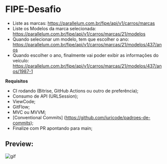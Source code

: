 # FIPE-Desafio

* Liste as marcas: https://parallelum.com.br/fipe/api/v1/carros/marcas
* Liste os Modelos da marca selecionada: https://parallelum.com.br/fipe/api/v1/carros/marcas/21/modelos
* Quando selecionar um modelo, tem que escolher o ano: https://parallelum.com.br/fipe/api/v1/carros/marcas/21/modelos/437/anos
* Quando escolher o ano, finalmente vai poder exibir as informações do veículo: https://parallelum.com.br/fipe/api/v1/carros/marcas/21/modelos/437/anos/1987-1

**Requisitos**
- CI rodando (Bitrise, GitHub Actions ou outro de preferência);
- Consumo de API (URLSession);
- ViewCode;
- GitFlow;
- MVC ou MVVM;
- [Conventional Commits] (https://github.com/iuricode/padroes-de-commits);
- Finalize com PR apontando para main;

## Preview:
![gif](https://media.giphy.com/media/I66B4LTlbVWfxcLnYC/giphy.gif)
